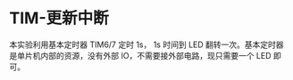 # TIM-更新中断

本实验利用基本定时器 TIM6/7 定时 1s， 1s 时间到 LED 翻转一次。基本定时器是单片机内部的资源，没有外部 IO，不需要接外部电路，现只需要一个 LED 即可。
